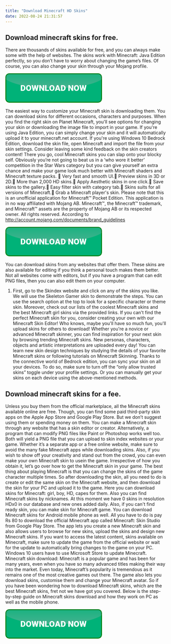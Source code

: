 ```yaml
---
title: "Download Minecraft HD Skins"
date: 2022-08-24 21:31:57
---
```


## Download minecraft skins for free.

There are thousands of skins available for free, and you can always make some with the help of websites. The skins work with Minecraft: Java Edition perfectly, so you don’t have to worry about changing the game’s files. Of course, you can also change your skin through your Mojang profile.

[![button](https://github.com/minecraftbay/minecraftbay.github.io/blob/main/dlbutton.png?raw=true)](https://minecraftsync.com/download-minecraft-skin)


The easiest way to customize your Minecraft skin is downloading them. You can download skins for different occasions, characters and purposes. When you find the right skin on Planet Minecraft, you'll see options for changing your skin or downloading the image file to import in your game. If you're using Java Edition, you can simply change your skin and it will automatically upload it to your minecraft.net account. If you're using Windows 10 Bedrock Edition, download the skin file, open Minecraft and import the file from your skin settings. Consider leaving some kind feedback on the skin creators content!
There you go, cool Minecraft skins you can slap onto your blocky self. Obviously you’re not going to beat us in a ‘who wore it better’ competition in the Star Wars category but you can give yourself an extra chance and make your game look much better with Minecraft shaders and Minecraft texture packs.
📌 Very fast and smooth UI.📌 Preview skins in 3D or 2D.📌 More than 2,000 HD skins.📌 Apply Aesthetic skins in one click.📌 Save skins to the gallery.📌 Easy filter skin with category tab.📌 Skins suits for all versions of Minecraft.📌 Grab a Minecraft player's skin.
Please note that this is an unofficial application for Minecraft™ Pocket Edition. This application is in no way affiliated with Mojang AB. Minecraft™, the Minecraft™ trademark, and Minecraft™ assets are the property of Mojang AB or its respected owner. All rights reserved. According to http://account.mojang.com/documents/brand_guidelines

[![button](https://github.com/minecraftbay/minecraftbay.github.io/blob/main/dlbutton.png?raw=true)](https://minecraftsync.com/download-minecraft-skin)


You can download skins from any websites that offer them. These skins are also available for editing if you think a personal touch makes them better. Not all websites come with editors, but if you have a program that can edit PNG files, then you can also edit them on your computer.
1. First, go to the Skindex website and click on any of the skins you like. We will use the Skeleton Gamer skin to demonstrate the steps. You can use the search option at the top to look for a specific character or theme skin. Moreover, check out our lists of the coolest Minecraft skins and the best Minecraft girl skins via the provided links.
If you can't find the perfect Minecraft skin for you, consider creating your own with our Minecraft Skin Editor! Who knows, maybe you'll have so much fun, you'll upload skins for others to download! Whether you're a novice or advanced Minecraft skinner, you can find inspiration for your next skin by browsing trending Minecraft skins. New personas, characters, objects and artistic interpretations are uploaded every day! You can learn new skin design techniques by studying the details of your favorite Minecraft skins or following tutorials on Minecraft Skinning.
Thanks to the connective world of Bedrock edition, you can sync your skin on all your devices. To do so, make sure to turn off the “only allow trusted skins” toggle under your profile settings. Or you can manually get your skins on each device using the above-mentioned methods.

## Download minecraft skins for a fee.

Unless you buy them from the official marketplace, all the Minecraft skins available online are free. Though, you can find some paid third-party skin apps on the Apple App Store and Google Play Store. But we don’t suggest using them or spending money on them.
You can make a Minecraft skin through any website that has a skin editor or creator. Alternatively, a program that can modify PNG files like Paint or Photoshop works well too. Both will yield a PNG file that you can upload to skin index websites or your game.
Whether it’s a separate app or a free online website, make sure to avoid the many fake Minecraft apps while downloading skins. Also, if you wish to show off your creativity and stand out from the crowd, you can even make your own Minecraft skin to usein the game. Irrespective of how you obtain it, let’s go over how to get the Minecraft skin in your game.
The best thing about playing Minecraft is that you can change the skins of the game character multiple times. So after downloading the skin, all you need to do is create or edit the same skin on the Minecraft website, and then download the skin for your PC and upload it to the game.
Here you can download skins for Minecraft: girl, boy, HD, capes for them. Also you can find Minecraft skins by nicknames. At this moment we have 0 skins in resolution HDx0 in our database and new ones added daily. Also, if you can't find ready skin, you can make skin for Minecraft game.
You can download Minecraft skins for Android mobile phone as well. All you have to do is pay Rs 80 to download the official Minecraft app called Minecraft: Skin Studio from Google Play Store. The app lets you create a new Minecraft skin and also allows users to browse for new skins, upload the skins and design new Minecraft skins.
If you want to access the latest content, skins available on Minecraft, make sure to update the game from the official website or wait for the update to automatically bring changes to the game on your PC. Windows 10 users have to use Microsoft Store to update Minecraft.
Minecraft skin download: Minecraft is a popular game and has been for many years, even when you have so many advanced titles making their way into the market. Even today, Minecraft’s popularity is tremendous as it remains one of the most creative games out there. The game also lets you download skins, customise them and change your Minecraft avatar. So if you have been wondering how to download Minecraft skins, which are the best Minecraft skins, fret not we have got you covered. Below is the step-by-step guide on Minecraft skins download and how they work on PC as well as the mobile phone.


[![button](https://github.com/minecraftbay/minecraftbay.github.io/blob/main/dlbutton.png?raw=true)](https://minecraftsync.com/download-minecraft-skin)